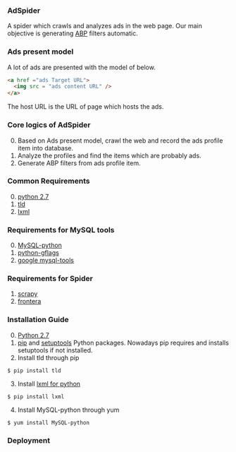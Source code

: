 ### AdSpider
A spider which crawls and analyzes ads in the web page. Our main objective is 
generating [ABP](https://adblockplus.org/) filters automatic.

### Ads present model
A lot of ads are presented with the model of below.
```html
<a href ="ads Target URL">
  <img src = "ads content URL" />
</a>
```
The host URL is the URL of page which hosts the ads.

### Core logics of AdSpider
0. Based on Ads present model, crawl the web and record the ads profile item into database.
1. Analyze the profiles and find the items which are probably ads.
2. Generate ABP filters from ads profile item.

### Common Requirements
0. [python 2.7](https://www.python.org/)
1. [tld](https://pypi.python.org/pypi/tld)
2. [lxml](http://lxml.de/)

### Requirements for MySQL tools
0. [MySQL-python]()
1. [python-gflags](https://github.com/google/python-gflags)
2. [google mysql-tools](https://github.com/google/mysql-tools)

### Requirements for Spider
1. [scrapy](https://github.com/scrapy/scrapy)
2. [frontera](https://github.com/scrapinghub/frontera)

### Installation Guide
0. [Python 2.7](https://www.python.org/)
1. [pip](www.pip-installer.org/en/latest/installing.html) and [setuptools](https://pypi.python.org/pypi/setuptools) Python packages. Nowadays pip requires and installs setuptools if not installed.
2. Install tld through pip
  ```
  $ pip install tld
  ```
3. Install [lxml for python](http://lxml.de/installation.html)
  ```
  $ pip install lxml
  ```
4. Install MySQL-python through yum
  ```
  $ yum install MySQL-python
  ```

### Deployment
